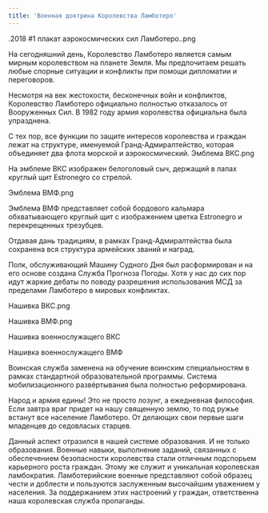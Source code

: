 ```yaml
---
title: 'Военная доктрина Королевства Ламботеро'
---
```


.2018
#1
плакат аэрокосмических сил Ламботеро..png

На сегодняшний день, Королевство Ламботеро является самым мирным королевством на планете Земля. Мы предпочитаем решать любые спорные ситуации и конфликты при помощи дипломатии и переговоров.

Несмотря на век жестокости, бесконечных войн и конфликтов, Королевство Ламботеро официально полностью отказалось от Вооруженных Сил. В 1982 году армия королевства официальна была упразднена.

С тех пор, все функции по защите интересов королевства и граждан лежат на структуре, именуемой Гранд-Адмиралтейство, которая объединяет два флота морской и аэрокосмический.
Эмблема ВКС.png

На эмблеме ВКС изображен белоголовый сыч, держащий в лапах круглый щит Estronegro со стрелой.

Эмблема ВМФ.png

Эмблема ВМФ представляет собой бордового кальмара обхватывающего круглый щит с изображением цветка Estronegro и перекрещенных трезубцев.


Отдавая дань традициям, в рамках Гранд-Адмиралтейства была сохранена вся структура армейских званий и наград.

Полк, обслуживающий Машину Судного Дня был расформирован и на его основе создана Служба Прогноза Погоды. Хотя у нас до сих пор идут жаркие дебаты по поводу разрешения использования МСД за пределами Ламботеро в мировых конфликтах.

Нашивка ВКС.png​

	

Нашивка ВМФ.png​

Нашивка военнослужащего ВКС ​

	

Нашивка военнослужащего ВМФ​





Воинская служба заменена на обучение воинским специальностям в рамках стандартной образовательной программы. Система мобилизационного развёртывания была полностью реформирована.

Народ и армия едины! Это не просто лозунг, а ежедневная философия. Если завтра враг придет на нашу священную землю, то под ружье встанут все население Ламботеро. От делающих свои первые шаги младенцев до седовласых старцев.

Данный аспект отразился в нашей системе образования. И не только образования. Военные навыки, выполнение заданий, связанных с обеспечением безопасности королевства стали отличным подспорьем карьерного роста граждан. Этому же служит и уникальная королевская ламбократия.
Ламботерийские военные представляют собой образец чести и доблести и пользуются заслуженным высочайшим уважением у населения. За поддержанием этих настроений у граждан, ответственна наша королевская служба пропаганды.